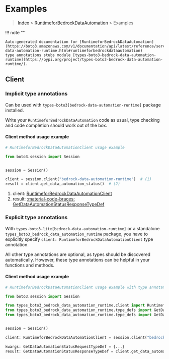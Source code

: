 # Examples

> [Index](../README.md) > [RuntimeforBedrockDataAutomation](./README.md) > Examples

!!! note ""

    Auto-generated documentation for [RuntimeforBedrockDataAutomation](https://boto3.amazonaws.com/v1/documentation/api/latest/reference/services/bedrock-data-automation-runtime.html#runtimeforbedrockdataautomation)
    type annotations stubs module [types-boto3-bedrock-data-automation-runtime](https://pypi.org/project/types-boto3-bedrock-data-automation-runtime/).

## Client

### Implicit type annotations

Can be used with `types-boto3[bedrock-data-automation-runtime]` package installed.

Write your `RuntimeforBedrockDataAutomation` code as usual,
type checking and code completion should work out of the box.


#### Client method usage example

```python
# RuntimeforBedrockDataAutomationClient usage example

from boto3.session import Session


session = Session()

client = session.client("bedrock-data-automation-runtime")  # (1)
result = client.get_data_automation_status()  # (2)
```

1. client: [RuntimeforBedrockDataAutomationClient](./client.md)
2. result: [:material-code-braces: GetDataAutomationStatusResponseTypeDef](./type_defs.md#getdataautomationstatusresponsetypedef)






### Explicit type annotations

With `types-boto3-lite[bedrock-data-automation-runtime]`
or a standalone `types_boto3_bedrock_data_automation_runtime` package, you have to explicitly specify `client: RuntimeforBedrockDataAutomationClient` type annotation.

All other type annotations are optional, as types should be discovered automatically.
However, these type annotations can be helpful in your functions and methods.


#### Client method usage example

```python
# RuntimeforBedrockDataAutomationClient usage example with type annotations

from boto3.session import Session

from types_boto3_bedrock_data_automation_runtime.client import RuntimeforBedrockDataAutomationClient
from types_boto3_bedrock_data_automation_runtime.type_defs import GetDataAutomationStatusResponseTypeDef
from types_boto3_bedrock_data_automation_runtime.type_defs import GetDataAutomationStatusRequestTypeDef


session = Session()

client: RuntimeforBedrockDataAutomationClient = session.client("bedrock-data-automation-runtime")

kwargs: GetDataAutomationStatusRequestTypeDef = {...}
result: GetDataAutomationStatusResponseTypeDef = client.get_data_automation_status(**kwargs)
```






